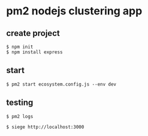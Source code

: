 # pm2 nodejs clustering app


## create project
```
$ npm init
$ npm install express
```

## start
```
$ pm2 start ecosystem.config.js --env dev
```

## testing
```
$ pm2 logs

$ siege http://localhost:3000
```
